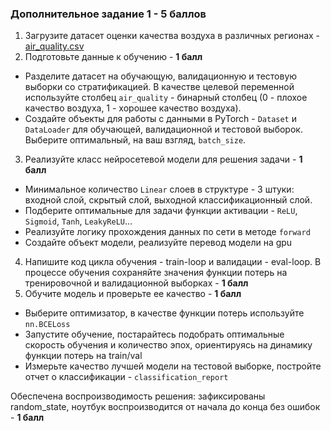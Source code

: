 ### Дополнительное задание 1 - 5 баллов

1. Загрузите датасет оценки качества воздуха в различных регионах - [air_quality.csv](https://disk.yandex.ru/d/29AVoENYZR4NyA)
2. Подготовьте данные к обучению - **1 балл**
  - Разделите датасет на обучающую, валидационную и тестовую выборки со стратификацией. В качестве целевой переменной используйте столбец `air_quality` - бинарный столбец (0 - плохое качество воздуха, 1 - хорошее качество воздуха).
  - Создайте объекты для работы с данными в PyTorch - `Dataset` и `DataLoader` для обучающей, валидационной и тестовой выборок. Выберите оптимальный, на ваш взгляд, `batch_size`.
3. Реализуйте класс нейросетевой модели для решения задачи - **1 балл**
  - Минимальное количество `Linear` слоев в структуре - 3 штуки: входной слой, скрытый слой, выходной классификационный слой.
  - Подберите оптимальные для задачи функции активации - `ReLU`, `Sigmoid`, `Tanh`, `LeakyReLU`...
  - Реализуйте логику прохождения данных по сети в методе `forward`
  - Cоздайте объект модели, реализуйте перевод модели на gpu
4. Напишите код цикла обучения - train-loop и валидации - eval-loop. В процессе обучения сохраняйте значения функции потерь на тренировочной и валидационной выборках - **1 балл**
5. Обучите модель и проверьте ее качество - **1 балл**
  - Выберите оптимизатор, в качестве функции потерь используйте `nn.BCELoss`
  - Запустите обучение, постарайтесь подобрать оптимальные скорость обучения и количество эпох, ориентируясь на динамику функции потерь на train/val
  - Измерьте качество лучшей модели на тестовой выборке, постройте отчет о классификации - `classification_report`


Обеспечена воспроизводимость решения: зафиксированы random_state, ноутбук воспроизводится от начала до конца без ошибок - **1 балл**
